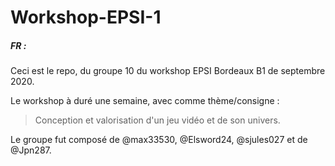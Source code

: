 # Workshop-EPSI-1
##### FR :
Ceci est le repo, du groupe 10 du workshop EPSI Bordeaux B1 de septembre 2020.

Le workshop à duré une semaine, avec comme thème/consigne : 
> Conception et valorisation d'un jeu vidéo et de son univers.

Le groupe fut composé de @max33530, @Elsword24, @sjules027 et de @Jpn287.
